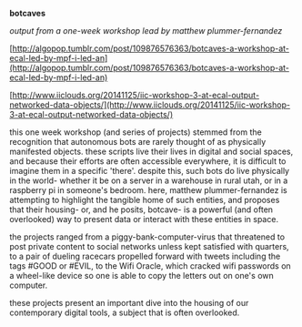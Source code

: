 **botcaves**

*output from a one-week workshop lead by matthew plummer-fernandez*

[http://algopop.tumblr.com/post/109876576363/botcaves-a-workshop-at-ecal-led-by-mpf-i-led-an](http://algopop.tumblr.com/post/109876576363/botcaves-a-workshop-at-ecal-led-by-mpf-i-led-an)

[http://www.iiclouds.org/20141125/iic-workshop-3-at-ecal-output-networked-data-objects/](http://www.iiclouds.org/20141125/iic-workshop-3-at-ecal-output-networked-data-objects/)

this one week workshop (and series of projects) stemmed from the recognition that autonomous bots are rarely thought of as physically manifested objects. these scripts live their lives in digital and social spaces, and because their efforts are often accessible everywhere, it is difficult to imagine them in a specific 'there'. despite this, such bots do live physically in the world- whether it be on a server in a warehouse in rural utah, or in a raspberry pi in someone's bedroom. here, matthew plummer-fernandez is attempting to highlight the tangible home of such entities, and proposes that their housing- or, and he posits, botcave- is a powerful (and often overlooked) way to present data or interact with these entities in space. 

the projects ranged from a piggy-bank-computer-virus that threatened to post private content to social networks unless kept satisfied with quarters, to a pair of dueling racecars propelled forward with tweets including the tags #GOOD or #EVIL, to the Wifi Oracle, which cracked wifi passwords on a wheel-like device so one is able to copy the letters out on one's own computer.

these projects present an important dive into the housing of our contemporary digital tools, a subject that is often overlooked.

